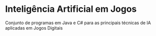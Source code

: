 # Inteligência Artificial em Jogos
Conjunto de programas em Java e C# para as principais técnicas de IA aplicadas em Jogos Digitais
